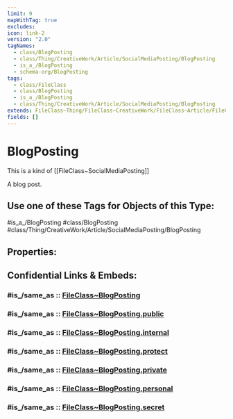 ```yaml
---
limit: 9
mapWithTag: true
excludes: 
icon: link-2
version: "2.0"
tagNames:
  - class/BlogPosting
  - class/Thing/CreativeWork/Article/SocialMediaPosting/BlogPosting
  - is_a_/BlogPosting
  - schema-org/BlogPosting
tags:
  - class/FileClass
  - class/BlogPosting
  - is_a_/BlogPosting
  - class/Thing/CreativeWork/Article/SocialMediaPosting/BlogPosting
extends: FileClass~Thing/FileClass~CreativeWork/FileClass~Article/FileClass~SocialMediaPosting
fields: []
---
```


# BlogPosting
This is a kind of [[FileClass~SocialMediaPosting]]

A blog post.


## Use one of these Tags for Objects of this Type:

#is_a_/BlogPosting
#class/BlogPosting
#class/Thing/CreativeWork/Article/SocialMediaPosting/BlogPosting

## Properties:


## Confidential Links & Embeds: 

### #is_/same_as :: [FileClass~BlogPosting](/_Standards/fileClass/FileClass~Thing/FileClass~CreativeWork/FileClass~Article/FileClass~SocialMediaPosting/FileClass~BlogPosting.md) 

### #is_/same_as :: [FileClass~BlogPosting.public](/_public/fileClass/FileClass~Thing/FileClass~CreativeWork/FileClass~Article/FileClass~SocialMediaPosting/FileClass~BlogPosting.public.md) 

### #is_/same_as :: [FileClass~BlogPosting.internal](/_internal/fileClass/FileClass~Thing/FileClass~CreativeWork/FileClass~Article/FileClass~SocialMediaPosting/FileClass~BlogPosting.internal.md) 

### #is_/same_as :: [FileClass~BlogPosting.protect](/_protect/fileClass/FileClass~Thing/FileClass~CreativeWork/FileClass~Article/FileClass~SocialMediaPosting/FileClass~BlogPosting.protect.md) 

### #is_/same_as :: [FileClass~BlogPosting.private](/_private/fileClass/FileClass~Thing/FileClass~CreativeWork/FileClass~Article/FileClass~SocialMediaPosting/FileClass~BlogPosting.private.md) 

### #is_/same_as :: [FileClass~BlogPosting.personal](/_personal/fileClass/FileClass~Thing/FileClass~CreativeWork/FileClass~Article/FileClass~SocialMediaPosting/FileClass~BlogPosting.personal.md) 

### #is_/same_as :: [FileClass~BlogPosting.secret](/_secret/fileClass/FileClass~Thing/FileClass~CreativeWork/FileClass~Article/FileClass~SocialMediaPosting/FileClass~BlogPosting.secret.md)

